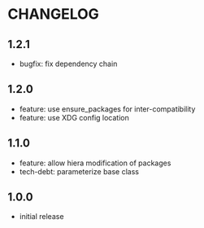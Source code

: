# CHANGELOG

## 1.2.1
- bugfix: fix dependency chain

## 1.2.0
- feature: use ensure_packages for inter-compatibility
- feature: use XDG config location

## 1.1.0
- feature: allow hiera modification of packages
- tech-debt: parameterize base class

## 1.0.0
- initial release

